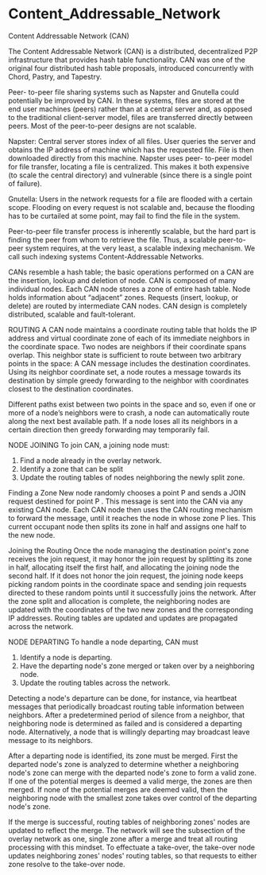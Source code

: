 # Content_Addressable_Network
Content Addressable Network (CAN)

The Content Addressable Network (CAN) is a distributed, decentralized P2P infrastructure that provides hash table functionality. 
CAN was one of the original four distributed hash table proposals, introduced concurrently with Chord, Pastry, and Tapestry.

Peer- to-peer file sharing systems such as Napster and Gnutella could potentially be improved by CAN. 
In these systems, files are stored at the end user machines (peers) rather than at a central server and, 
as opposed to the traditional client-server model, files are transferred directly between peers. 
Most of the peer-to-peer designs are not scalable.

Napster: Central server stores index of all files. User queries the server and obtains the IP address of machine 
which has the requested file. File is then downloaded directly from this machine. Napster uses peer- to-peer model for 
file transfer, locating a file is centralized. This makes it both expensive (to scale the central directory) and 
vulnerable (since there is a single point of failure).

Gnutella: Users in the network requests for a file are flooded with a certain scope. Flooding on every request is not 
scalable and, because the flooding has to be curtailed at some point, may fail to find the file in the system.

Peer-to-peer file transfer process is inherently scalable, but the hard part is finding the peer from whom to retrieve the file.
Thus, a scalable peer-to-peer system requires, at the very least, a scalable indexing mechanism. 
We call such indexing systems Content-Addressable Networks.

CANs resemble a hash table; the basic operations performed on a CAN are the insertion, lookup and deletion of node. 
CAN is composed of many individual nodes. Each CAN node stores a zone of entire hash table. 
Node holds information about “adjacent” zones. Requests (insert, lookup, or delete) are routed by intermediate CAN nodes. 
CAN design is completely distributed, scalable and fault-tolerant.
 
ROUTING
A CAN node maintains a coordinate routing table that holds the IP address and virtual coordinate zone of each of its 
immediate neighbors in the coordinate space. Two nodes are neighbors if their coordinate spans overlap. 
This neighbor state is sufficient to route between two arbitrary points in the space: A CAN message includes the destination
coordinates. Using its neighbor coordinate set, a node routes a message towards its destination by simple greedy forwarding 
to the neighbor with coordinates closest to the destination coordinates.

Different paths exist between two points in the space and so, even if one or more of a node’s neighbors were to crash,
a node can automatically route along the next best available path.
If a node loses all its neighbors in a certain direction then greedy forwarding may temporarily fail.


NODE JOINING
To join CAN, a joining node must:
1. Find a node already in the overlay network.
2. Identify a zone that can be split
3. Update the routing tables of nodes neighboring the newly split zone.


Finding a Zone
New node randomly chooses a point P and sends a JOIN request destined for point P . 
This message is sent into the CAN via any existing CAN node. Each CAN node then uses the CAN routing mechanism 
to forward the message, until it reaches the node in whose zone P lies. This current occupant node then splits its 
zone in half and assigns one half to the new node.

Joining the Routing
Once the node managing the destination point's zone receives the join request, it may honor the join request by 
splitting its zone in half, allocating itself the first half, and allocating the joining node the second half. 
If it does not honor the join request, the joining node keeps picking random points in the coordinate space and 
sending join requests directed to these random points until it successfully joins the network. 
After the zone split and allocation is complete, the neighboring nodes are updated with the coordinates of the 
two new zones and the corresponding IP addresses. Routing tables are updated and updates are propagated across the network.



NODE DEPARTING
To handle a node departing, CAN must
1. Identify a node is departing.
2. Have the departing node's zone merged or taken over by a neighboring node.
3. Update the routing tables across the network.

Detecting a node's departure can be done, for instance, via heartbeat messages that periodically broadcast routing table
information between neighbors. After a predetermined period of silence from a neighbor, that neighboring node is determined
as failed and is considered a departing node. Alternatively, a node that is willingly departing may broadcast leave message
to its neighbors.

After a departing node is identified, its zone must be merged. First the departed node's zone is analyzed to determine
whether a neighboring node's zone can merge with the departed node's zone to form a valid zone. If one of the potential 
merges is deemed a valid merge, the zones are then merged. If none of the potential merges are deemed valid, then the
neighboring node with the smallest zone takes over control of the departing node's zone.

If the merge is successful, routing tables of neighboring zones' nodes are updated to reflect the merge. 
The network will see the subsection of the overlay network as one, single zone after a merge and treat all routing
processing with this mindset. To effectuate a take-over, the take-over node updates neighboring zones' nodes' routing tables,
so that requests to either zone resolve to the take-over node.



